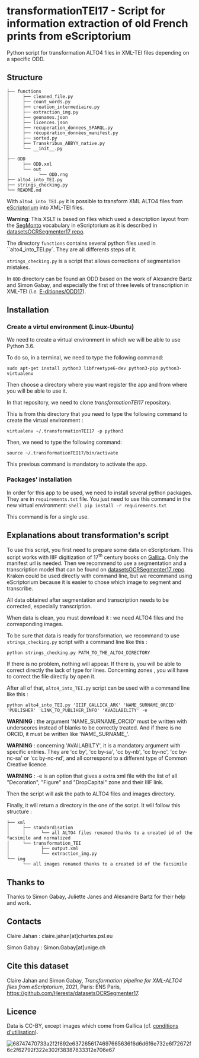 # transformationTEI17 - Script for information extraction of old French prints from eScriptorium

Python script for transformation ALTO4 files in XML-TEI files depending on a specific ODD.

## Structure

```
├── functions
│     ├── cleaned_file.py
│     ├── count_words.py
│     ├── creation_intermediaire.py
│     ├── extraction_img.py
│     ├── geonames.json
│     ├── licences.json
│     ├── recuperation_donnees_SPARQL.py
│     ├── récupération_données_manifest.py
│     ├── sorted.py
│     ├── Transkribus_ABBYY_native.py
│     └── __init__.py
│ 
├── ODD
│     ├── ODD.xml
│     └── out
│           └── ODD.rng
├── alto4_into_TEI.py
├── strings_checking.py
└── README.md

```
With ``alto4_into_TEI.py`` it is possible to transform XML ALTO4 files from [eScriptorium](http://traces6.paris.inria.fr/) 
into XML-TEI files.

<b>Warning</b>: This XSLT is based on files which used a description layout from the [SegMonto](https://github.com/SegmOnto) 
vocabulary in eScriptorium as it is described in [datasetsOCRSegmenter17 repo](https://github.com/Heresta/datasetsOCRSegmenter17). 

The directory ``functions`` contains several python files used in ``alto4_into_TEI.py`. They are all differents steps of it.

``strings_checking.py`` is a script that allows corrections of segmentation mistakes.

In ``ODD`` directory can be found an ODD based on the work of Alexandre Bartz and Simon Gabay, and especially the first of three 
levels of transcription in XML-TEI (_i.e._ [E-ditiones/ODD17](https://github.com/e-ditiones/ODD17)).

## Installation
### Create a virtul environment (Linux-Ubuntu)
We need to create a virtual environment in which we will be able to use
 Python 3.6.

To do so, in a terminal, we need to type the following command: 

```shell
sudo apt-get install python3 libfreetype6-dev python3-pip python3-virtualenv
```

Then choose a directory where you want register the app and from where you 
will be able to use it. 

In that repository, we need to clone <i>transformationTEI17</i> repository.

This is from this directory that you need to type the following command to 
create the virtual environment :
 
```shell
virtualenv ~/.transformationTEI17 -p python3
```
Then, we need to type the following command:
```shell
source ~/.transformationTEI17/bin/activate
```
This previous command is mandatory to activate the app.

### Packages' installation
In order for this app to be used, we need to install several python packages. 
They are in `requirements.txt` file. You just need to use this command in the
new virtual environment:
``shell
pip install -r requirements.txt
``

This command is for a single use.

## Explanations about transformation's script

To use this script, you first need to prepare some data on eScriptorium. This script works with IIIF digitization of 17<sup>th</sup>
century books on [Gallica](gallica.bnf.fr). Only the manifest url is needed. Then we recommend to use a segmentation and a transcription
model that can be found on [datasetsOCRSegmenter17 repo](https://github.com/Heresta/datasetsOCRSegmenter17/Model). Kraken could be used 
directly with command line, but we recommand using eScriptorium because it is easier to chose which image to segment and transcribe.

All data obtained after segmentation and transcription needs to be corrected, especially transcription.

When data is clean, you must download it : we need ALTO4 files and the corresponding images.

To be sure that data is ready for transformation, we recommand to use ``strings_checking.py`` script with a command line like this :

``python strings_checking.py PATH_TO_THE_ALTO4_DIRECTORY``

If there is no problem, nothing will appear. If there is, you will be able to correct directly the lack of type for lines. Concerning zones
, you will have to correct the file directly by open it.

After all of that, ``alto4_into_TEI.py`` script can be used with a command line like this :

``python alto4_into_TEI.py 'IIIF_GALLICA_ARK' 'NAME_SURNAME_ORCID' 'PUBLISHER' 'LINK_TO_PUBLIHER_INFO' 'AVAILABILITY' -e`` 

<b>WARNING</b> : the argument 'NAME_SURNAME_ORCID' must be written with underscores instead of blanks to be correctly treated. And if there
is no ORCID, it must be written like 'NAME_SURNAME_'.

<b>WARNING</b> : concerning 'AVAILABILTY', it is a mandatory argument with specific entries. They are 'cc by', 'cc by-sa', 'cc by-nb',
 'cc by-nc', 'cc by-nc-sa' or 'cc by-nc-nd', and all correspond to a different type of Common Creative licence.

<b>WARNING</b> : -e is an option that gives a extra xml file with the list of all "Decoration", "Figure" and "DropCapital" zone and their
IIIF link.

Then the script will ask the path to ALTO4 files and images directory.

Finally, it will return a directory in the one of the script. It will follow this structure :

```
├── xml
│     ├── standardisation
│     │      └── all ALTO4 files renamed thanks to a created id of the facsimile and normalized
│     └── transformation_TEI
│            ├── output.xml
│    	     └── extraction_img.py
└── img
      └── all images renamed thanks to a created id of the facsimile
```
  

## Thanks to
Thanks to Simon Gabay, Juliette Janes and Alexandre Bartz for their help and work.

## Contacts
Claire Jahan : claire.jahan[at]chartes.psl.eu

Simon Gabay : Simon.Gabay[at]unige.ch

## Cite this dataset
Claire Jahan and Simon Gabay, _Transformation pipeline for XML-ALTO4 files from eScriptorium_, 2021, Paris: ENS Paris,  https://github.com/Heresta/datasetsOCRSegmenter17.

## Licence
Data is CC-BY, except images which come from Gallica (cf. [conditions d'utilisation](https://gallica.bnf.fr/edit/und/conditions-dutilisation-des-contenus-de-gallica)).

![68747470733a2f2f692e6372656174697665636f6d6d6f6e732e6f72672f6c2f62792f322e302f38387833312e706e67](https://user-images.githubusercontent.com/56683417/115237678-2150d080-a11d-11eb-903e-5a26587e12e1.png)
